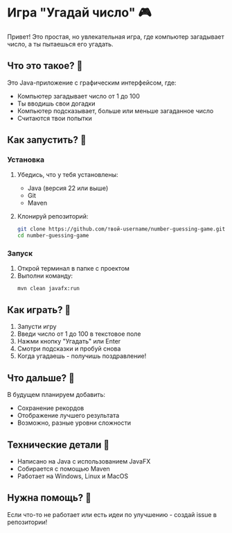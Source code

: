 # Игра "Угадай число" 🎮

Привет! Это простая, но увлекательная игра, где компьютер загадывает число, а ты пытаешься его угадать.

## Что это такое? 🤔

Это Java-приложение с графическим интерфейсом, где:
- Компьютер загадывает число от 1 до 100
- Ты вводишь свои догадки
- Компьютер подсказывает, больше или меньше загаданное число
- Считаются твои попытки

## Как запустить? 🚀

### Установка
1. Убедись, что у тебя установлены:
   - Java (версия 22 или выше)
   - Git
   - Maven

2. Клонируй репозиторий:
   ```bash
   git clone https://github.com/твой-username/number-guessing-game.git
   cd number-guessing-game
   ```

### Запуск
1. Открой терминал в папке с проектом
2. Выполни команду:
   ```
   mvn clean javafx:run
   ```

## Как играть? 🎯

1. Запусти игру
2. Введи число от 1 до 100 в текстовое поле
3. Нажми кнопку "Угадать" или Enter
4. Смотри подсказки и пробуй снова
5. Когда угадаешь - получишь поздравление!

## Что дальше? 📝

В будущем планируем добавить:
- Сохранение рекордов
- Отображение лучшего результата
- Возможно, разные уровни сложности

## Технические детали 🔧

- Написано на Java с использованием JavaFX
- Собирается с помощью Maven
- Работает на Windows, Linux и MacOS

## Нужна помощь? 💬

Если что-то не работает или есть идеи по улучшению - создай issue в репозитории! 